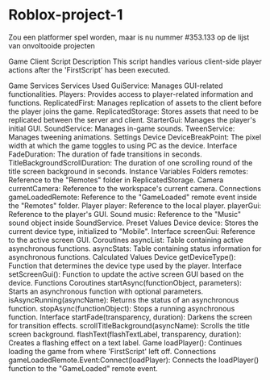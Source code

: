 # Roblox-project-1
Zou een platformer spel worden, maar is nu nummer #353.133 op de lijst van onvoltooide projecten


Game Client Script
Description
This script handles various client-side player actions after the 'FirstScript' has been executed.

Game Services
Services Used
GuiService: Manages GUI-related functionalities.
Players: Provides access to player-related information and functions.
ReplicatedFirst: Manages replication of assets to the client before the player joins the game.
ReplicatedStorage: Stores assets that need to be replicated between the server and client.
StarterGui: Manages the player's initial GUI.
SoundService: Manages in-game sounds.
TweenService: Manages tweening animations.
Settings
Device
DeviceBreakPoint: The pixel width at which the game toggles to using PC as the device.
Interface
FadeDuration: The duration of fade transitions in seconds.
TitleBackgroundScrollDuration: The duration of one scrolling round of the title screen background in seconds.
Instance Variables
Folders
remotes: Reference to the "Remotes" folder in ReplicatedStorage.
Camera
currentCamera: Reference to the workspace's current camera.
Connections
gameLoadedRemote: Reference to the "GameLoaded" remote event inside the "Remotes" folder.
Player
player: Reference to the local player.
playerGui: Reference to the player's GUI.
Sound
music: Reference to the "Music" sound object inside SoundService.
Preset Values
Device
device: Stores the current device type, initialized to "Mobile".
Interface
screenGui: Reference to the active screen GUI.
Coroutines
asyncList: Table containing active asynchronous functions.
asyncStats: Table containing status information for asynchronous functions.
Calculated Values
Device
getDeviceType(): Function that determines the device type used by the player.
Interface
setScreenGui(): Function to update the active screen GUI based on the device.
Functions
Coroutines
startAsync(functionObject, parameters): Starts an asynchronous function with optional parameters.
isAsyncRunning(asyncName): Returns the status of an asynchronous function.
stopAsync(functionObject): Stops a running asynchronous function.
Interface
startFade(transparency, duration): Darkens the screen for transition effects.
scrollTitleBackground(asyncName): Scrolls the title screen background.
flashText(flashTextLabel, transparency, duration): Creates a flashing effect on a text label.
Game
loadPlayer(): Continues loading the game from where 'FirstScript' left off.
Connections
gameLoadedRemote.Event:Connect(loadPlayer): Connects the loadPlayer() function to the "GameLoaded" remote event.

